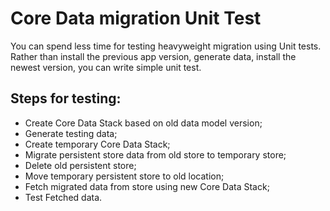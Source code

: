 # Core Data migration Unit Test

You can spend less time for testing heavyweight migration using Unit tests. Rather than install the previous app version, generate data, install the newest version, you can write simple unit test.

## Steps for testing:
- Create Core Data Stack based on old data model version;
- Generate testing data;
- Create temporary Core Data Stack;
- Migrate persistent store data from old store to temporary store;
- Delete old persistent store;
- Move temporary persistent store to old location;
- Fetch migrated data from store using new Core Data Stack;
- Test Fetched data.
